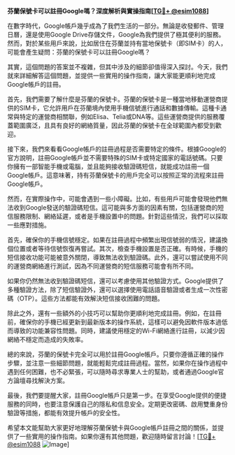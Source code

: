 **芬蘭保號卡可以註冊Google嗎？深度解析與實操指南[[TG💪+ @esim1088](https://t.me/s/esim1088)]**

在數字時代，Google帳戶幾乎成為了我們生活的一部分。無論是收發郵件、管理日曆，還是使用Google Drive存儲文件，Google為我們提供了極其便利的服務。然而，對於某些用戶來說，比如居住在芬蘭並持有當地保號卡（即SIM卡）的人，可能會產生疑問：芬蘭的保號卡可以註冊Google嗎？

其實，這個問題的答案並不複雜，但其中涉及的細節卻值得深入探討。今天，我們就來詳細解答這個問題，並提供一些實用的操作指南，讓大家能更順利地完成Google帳戶的註冊。

首先，我們需要了解什麼是芬蘭的保號卡。芬蘭的保號卡是一種當地移動運營商提供的SIM卡，它允許用戶在芬蘭境內使用手機信號進行通話和數據傳輸。這種卡通常與特定的運營商相關聯，例如Elisa、Telia或DNA等。這些運營商提供的服務覆蓋範圍廣泛，且具有良好的網絡質量，因此芬蘭的保號卡在全球範圍內都受到歡迎。

接下來，我們來看看Google帳戶的註冊過程是否需要特定的條件。根據Google的官方說明，註冊Google帳戶並不需要特殊的SIM卡或特定國家的電話號碼。只要你擁有一部智能手機或電腦，並且能夠接收驗證碼短信，就能成功註冊一個Google帳戶。這意味著，持有芬蘭保號卡的用戶完全可以按照正常的流程來註冊Google帳戶。

然而，在實際操作中，可能會遇到一些小障礙。比如，有些用戶可能會發現他們無法收到Google發送的驗證碼短信。這可能與多方面的因素有關，包括運營商的短信服務限制、網絡延遲，或者是手機設置中的問題。針對這些情況，我們可以採取一些應對措施。

首先，確保你的手機信號穩定。如果在註冊過程中頻繁出現信號弱的情況，建議換個位置或者等待信號恢復再嘗試。其次，檢查手機設置是否正確。有時候，手機的短信接收功能可能被意外關閉，導致無法收到驗證碼。此外，還可以嘗試使用不同的運營商網絡進行測試，因為不同運營商的短信服務可能會有所不同。

如果你仍然無法收到驗證碼短信，還可以考慮使用其他驗證方式。Google提供了多種驗證方法，除了短信驗證外，還可以選擇使用電話語音驗證或者生成一次性密碼（OTP）。這些方法都能有效解決短信接收困難的問題。

除此之外，還有一些額外的小技巧可以幫助你更順利地完成註冊。例如，在註冊前，確保你的手機已經更新到最新版本的操作系統，這樣可以避免因軟件版本過低而導致的功能兼容性問題。同時，建議使用穩定的Wi-Fi網絡進行註冊，以減少因網絡不穩定而造成的失敗率。

總的來說，芬蘭的保號卡完全可以用於註冊Google帳戶。只要你遵循正確的操作步驟，並注意一些細節問題，就能輕鬆完成註冊過程。當然，如果你在操作過程中遇到任何困難，也不必緊張，可以隨時尋求專業人士的幫助，或者通過Google官方論壇尋找解決方案。

最後，我們要提醒大家，註冊Google帳戶只是第一步。在享受Google提供的便捷服務的同時，也要注意保護自己的隱私和信息安全。定期更改密碼、啟用雙重身份驗證等措施，都能有效提升帳戶的安全性。

希望本文能幫助大家更好地理解芬蘭保號卡與Google帳戶註冊之間的關係，並提供了一些實用的操作指南。如果你還有其他問題，歡迎隨時留言討論！[[TG💪+ @esim1088](https://t.me/s/esim1088) ![Image](https://i.postimg.cc/4NQfJmqS/Snipaste-2025-05-13-00-14-12.png)]